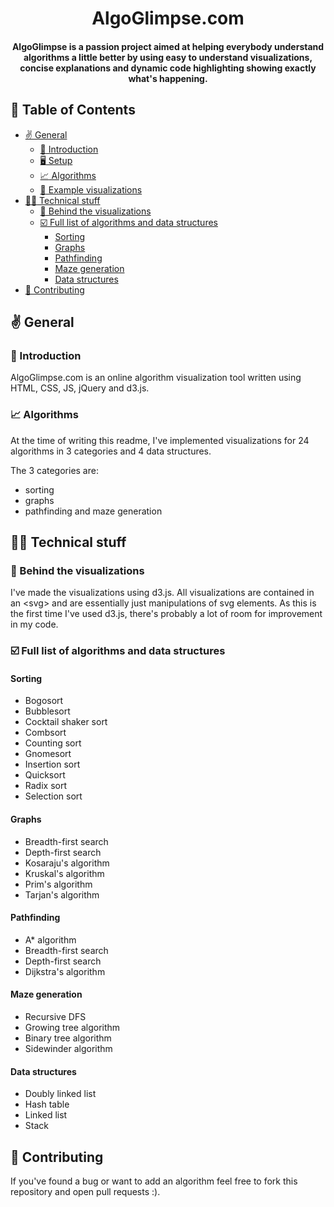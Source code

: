 <h1 align="center"> 
AlgoGlimpse<span>.</span>com
</h1>
<h4 align="center">AlgoGlimpse is a passion project aimed at helping everybody understand algorithms a little better by using easy to understand visualizations, concise explanations and dynamic code highlighting showing exactly what's happening.</h4>

## :bookmark_tabs: Table of Contents <!-- omit in toc -->

- [:v: General](#v-general)
  - [:wave: Introduction](#wave-introduction)
  - [:desktop_computer: Setup](#desktop_computer-setup)
  - [:chart_with_upwards_trend: Algorithms](#chart_with_upwards_trend-algorithms)
  - [:eyes: Example visualizations](#eyes-example-visualizations)
- [:technologist: Technical stuff](#technologist-technical-stuff)
  - [:rocket: Behind the visualizations](#rocket-behind-the-visualizations)
  - [:ballot_box_with_check: Full list of algorithms and data structures](#ballot_box_with_check-full-list-of-algorithms-and-data-structures)
    - [Sorting](#sorting)
    - [Graphs](#graphs)
    - [Pathfinding](#pathfinding)
    - [Maze generation](#maze-generation)
    - [Data structures](#data-structures)
- [:memo: Contributing](#memo-contributing)

## :v: General

### :wave: Introduction

AlgoGlimpse<span>.</span>com is an online algorithm visualization tool written using HTML, CSS, JS, jQuery and d3.js.

### :chart_with_upwards_trend: Algorithms

At the time of writing this readme, I've implemented visualizations for 24 algorithms in 3 categories and 4 data structures.

The 3 categories are:

- sorting
- graphs
- pathfinding and maze generation

## :technologist: Technical stuff

### :rocket: Behind the visualizations

I've made the visualizations using d3.js. All visualizations are contained in an \<svg> and are essentially just manipulations of svg elements. As this is the first time I've used d3.js, there's probably a lot of room for improvement in my code.


### :ballot_box_with_check: Full list of algorithms and data structures

#### Sorting

- Bogosort
- Bubblesort
- Cocktail shaker sort
- Combsort
- Counting sort
- Gnomesort
- Insertion sort
- Quicksort
- Radix sort
- Selection sort

#### Graphs

- Breadth-first search
- Depth-first search
- Kosaraju's algorithm
- Kruskal's algorithm
- Prim's algorithm
- Tarjan's algorithm

#### Pathfinding

- A\* algorithm
- Breadth-first search
- Depth-first search
- Dijkstra's algorithm

#### Maze generation

- Recursive DFS
- Growing tree algorithm
- Binary tree algorithm
- Sidewinder algorithm

#### Data structures

- Doubly linked list
- Hash table
- Linked list
- Stack

## :memo: Contributing

If you've found a bug or want to add an algorithm feel free to fork this repository and open pull requests :).
